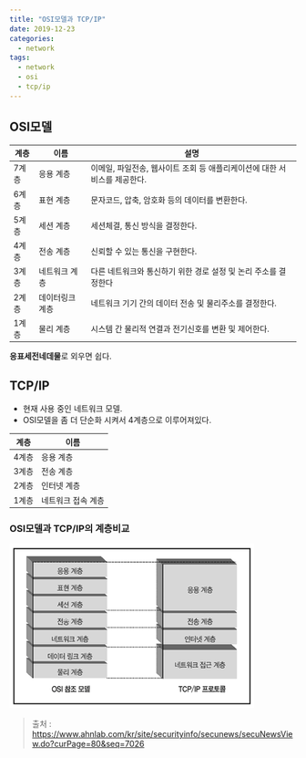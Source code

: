 ```yaml
---
title: "OSI모델과 TCP/IP"
date: 2019-12-23
categories:
  - network
tags:
  - network
  - osi
  - tcp/ip
---
```


## OSI모델

| 계층  | 이름 | 설명|
|------|-------------|-----------------------------------------------------------------------|
|7계층|응용 계층| 이메일, 파일전송, 웹사이트 조회 등 애플리케이션에 대한 서비스를 제공한다.|
|6계층|표현 계층| 문자코드, 압축, 암호화 등의 데이터를 변환한다.|
|5계층|세션 계층| 세션체결, 통신 방식을 결정한다.|
|4계층|전송 계층| 신뢰할 수 있는 통신을 구현한다.|
|3계층|네트워크 계층| 다른 네트워크와 통신하기 위한 경로 설정 및 논리 주소를 결정한다|
|2계층|데이터링크 계층| 네트워크 기기 간의 데이터 전송 및 물리주소를 결정한다.|
|1계층|물리 계층| 시스템 간 물리적 연결과 전기신호를 변환 및 제어한다.|


**응표세전네데물**로 외우면 쉽다.

## TCP/IP
- 현재 사용 중인 네트워크 모델.
- OSI모델을 좀 더 단순화 시켜서 4계층으로 이루어져있다.

| 계층  | 이름 |
|------|------|
|4계층|응용 계층|
|3계층|전송 계층|
|2계층|인터넷 계층|
|1계층|네트워크 접속 계층|


### OSI모델과 TCP/IP의 계층비교

![tcp/ip&osi](/assets/image/2019-12-23-osi-tcpip-01.gif)
> 출처 : https://www.ahnlab.com/kr/site/securityinfo/secunews/secuNewsView.do?curPage=80&seq=7026

